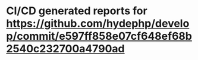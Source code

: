 # CI/CD generated reports for https://github.com/hydephp/develop/commit/e597ff858e07cf648ef68b2540c232700a4790ad
